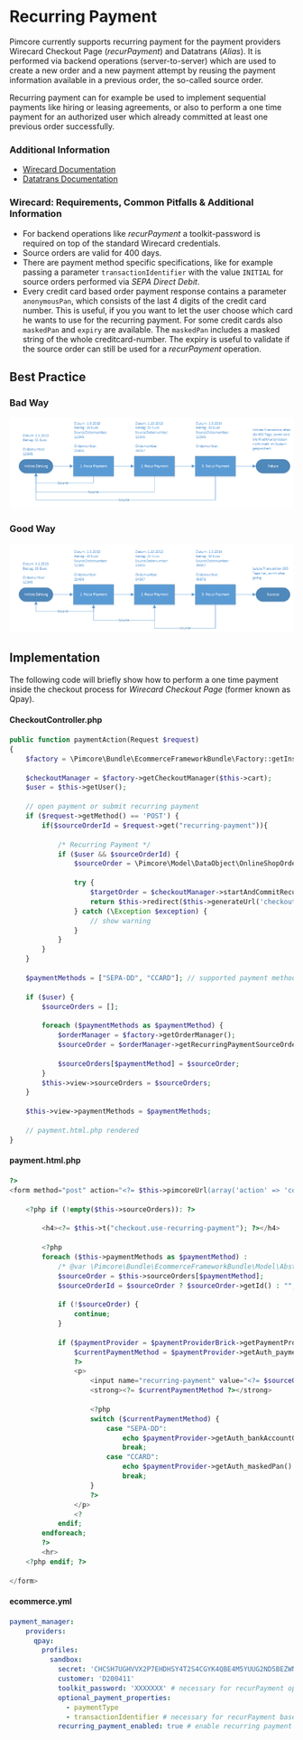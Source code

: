 # Recurring Payment
  
Pimcore currently supports recurring payment for the payment providers Wirecard Checkout Page (_recurPayment_) and Datatrans (_Alias_).
It is performed via backend operations (server-to-server) which are used to create a new order and a new payment attempt by reusing the payment information available in a previous order, the so-called source order.

Recurring payment can for example be used to implement sequential payments like hiring or leasing agreements, or also to perform a one time payment for an authorized user which already committed at least one previous order successfully. 

### Additional Information
- [Wirecard Documentation](https://guides.wirecard.at/back-end_operations:transaction-based:recurpayment)
- [Datatrans Documentation](https://www.datatrans.ch/alias-tokenization/using-the-alias)


### Wirecard: Requirements, Common Pitfalls & Additional Information
- For backend operations like *recurPayment* a toolkit-password is required on top of the standard Wirecard credentials. 
- Source orders are valid for 400 days.
- There are payment method specific specifications, like for example passing a parameter `transactionIdentifier` with the value `INITIAL` for source orders performed via *SEPA Direct Debit*.
- Every credit card based order payment response contains a parameter `anonymousPan`, which consists of the last 4 digits of the credit card number. This is useful, if you you want to let the user choose which card he wants to use for the recurring payment. For some credit cards also `maskedPan` and  `expiry` are available. The `maskedPan` includes a masked string of the whole creditcard-number. The expiry is useful to validate if the source order can still be used for a _recurPayment_ operation.

## Best Practice
### Bad Way
![Recurring Payment Bad](../../img/recurring-payment-bad.png) 
### Good Way
![Recurring Payment Good](../../img/recurring-payment-good.png) 

## Implementation
The following code will briefly show how to perform a one time payment inside the checkout process for _Wirecard Checkout Page_ (former known as Qpay).

#### CheckoutController.php

```php
public function paymentAction(Request $request)
{
    $factory = \Pimcore\Bundle\EcommerceFrameworkBundle\Factory::getInstance();

    $checkoutManager = $factory->getCheckoutManager($this->cart);
    $user = $this->getUser();

    // open payment or submit recurring payment
    if ($request->getMethod() == 'POST') {
        if($sourceOrderId = $request->get("recurring-payment")){

            /* Recurring Payment */
            if ($user && $sourceOrderId) {
                $sourceOrder = \Pimcore\Model\DataObject\OnlineShopOrder::getById($sourceOrderId);

                try {
                    $targetOrder = $checkoutManager->startAndCommitRecurringOrderPayment($sourceOrder, $user->getId());
                    return $this->redirect($this->generateUrl('checkout', ['action' => 'completed']));
                } catch (\Exception $exception) {
                    // show warning
                }
            }
        }
    }

    $paymentMethods = ["SEPA-DD", "CCARD"]; // supported payment methods

    if ($user) {
        $sourceOrders = [];

        foreach ($paymentMethods as $paymentMethod) {
            $orderManager = $factory->getOrderManager();
            $sourceOrder = $orderManager->getRecurringPaymentSourceOrder($user->getId(), $checkoutManager->getPayment(), $paymentMethod);

            $sourceOrders[$paymentMethod] = $sourceOrder;
        }
        $this->view->sourceOrders = $sourceOrders;
    }

    $this->view->paymentMethods = $paymentMethods;

    // payment.html.php rendered
}
```

#### payment.html.php

```php
?>
<form method="post" action="<?= $this->pimcoreUrl(array('action' => 'confirm'), 'checkout', true) ?>">

    <?php if (!empty($this->sourceOrders)): ?>

        <h4><?= $this->t("checkout.use-recurring-payment"); ?></h4>

        <?php
        foreach ($this->paymentMethods as $paymentMethod) :
            /* @var \Pimcore\Bundle\EcommerceFrameworkBundle\Model\AbstractOrder $sourceOrder */
            $sourceOrder = $this->sourceOrders[$paymentMethod];
            $sourceOrderId = $sourceOrder ? $sourceOrder->getId() : "";

            if (!$sourceOrder) {
                continue;
            }

            if ($paymentProvider = $paymentProviderBrick->getPaymentProviderQpay()) :
                $currentPaymentMethod = $paymentProvider->getAuth_paymentType();
                ?>
                <p>
                    <input name="recurring-payment" value="<?= $sourceOrderId ?>" type="radio">
                    <strong><?= $currentPaymentMethod ?></strong>

                    <?php
                    switch ($currentPaymentMethod) {
                        case "SEPA-DD":
                            echo $paymentProvider->getAuth_bankAccountOwner() . " " . $paymentProvider->getAuth_bankAccountIBAN();
                            break;
                        case "CCARD":
                            echo $paymentProvider->getAuth_maskedPan() . " " . $paymentProvider->getAuth_expiry();
                            break;
                    }
                    ?>
                </p>
                <?
            endif;
        endforeach;
        ?>
        <hr>
    <?php endif; ?>

</form>
```

#### ecommerce.yml

```yaml
payment_manager:
    providers:
      qpay:
        profiles:
          sandbox:
            secret: 'CHCSH7UGHVVX2P7EHDHSY4T2S4CGYK4QBE4M5YUUG2ND5BEZWNRZW5EJYVJQ'
            customer: 'D200411'
            toolkit_password: 'XXXXXXX' # necessary for recurPayment operation
            optional_payment_properties:
              - paymentType
              - transactionIdentifier # necessary for recurPayment based on SEPA DIRECT DEBIT
            recurring_payment_enabled: true # enable recurring payment
```
